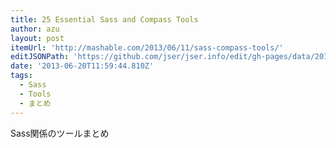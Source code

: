 ```yaml
---
title: 25 Essential Sass and Compass Tools
author: azu
layout: post
itemUrl: 'http://mashable.com/2013/06/11/sass-compass-tools/'
editJSONPath: 'https://github.com/jser/jser.info/edit/gh-pages/data/2013/06/index.json'
date: '2013-06-20T11:59:44.810Z'
tags:
  - Sass
  - Tools
  - まとめ
---
```

Sass関係のツールまとめ
